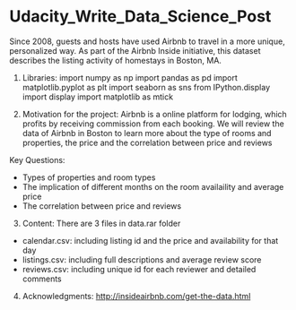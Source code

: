 # Udacity_Write_Data_Science_Post
Since 2008, guests and hosts have used Airbnb to travel in a more unique, personalized way. As part of the Airbnb Inside initiative, this dataset describes the listing activity of homestays in Boston, MA.

1. Libraries:
  import numpy as np
  import pandas as pd
  import matplotlib.pyplot as plt
  import seaborn as sns
  from IPython.display import display
  import matplotlib as mtick

2. Motivation for the project:
Airbnb is a online platform for lodging, which profits by receiving commission from each booking. We will review the data of Airbnb in Boston to learn more about the type of rooms and properties, the price and the correlation between price and reviews

Key Questions:
- Types of properties and room types
- The implication of different months on the room availaility and average price
- The correlation between price and reviews

3. Content:
There are 3 files in data.rar folder
- calendar.csv: including listing id and the price and availability for that day
- listings.csv: including full descriptions and average review score
- reviews.csv: including unique id for each reviewer and detailed comments

4. Acknowledgments:
http://insideairbnb.com/get-the-data.html
